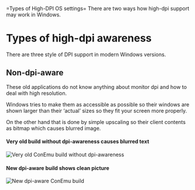 ﻿=Types of High-DPI OS settings=
There are two ways how high-dpi support may work in Windows.

# Types of high-dpi awareness #

There are three style of DPI support in modern Windows versions.


## Non-dpi-aware ##
These old applications do not know anything about monitor dpi and how to deal with high resolution.

Windows tries to make them as accessible as possible so their windows are shown larger
than their ‘actual’ sizes so they fit your screen more properly.

On the other hand that is done by simple upscaling so their client contents as bitmap
which causes blurred image.

#### Very old build without dpi-awareness causes blurred text ####
<img src='http://conemu-maximus5.googlecode.com/svn/files/dpi-old-150.png' title='Very old ConEmu build without dpi-awareness'>

<h4>New dpi-aware build shows clean picture</h4>
<img src='http://conemu-maximus5.googlecode.com/svn/files/dpi-new-150.png' title='New dpi-aware ConEmu build'>